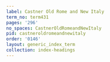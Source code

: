 ```yaml
---
label: Castner Old Rome and New Italy
term_no: term431
pages: '296'
no_spaces: CastnerOldRomeandNewItaly
pid: castneroldromeandnewitaly
order: '0146'
layout: generic_index_term
collection: index-headings
---
```

